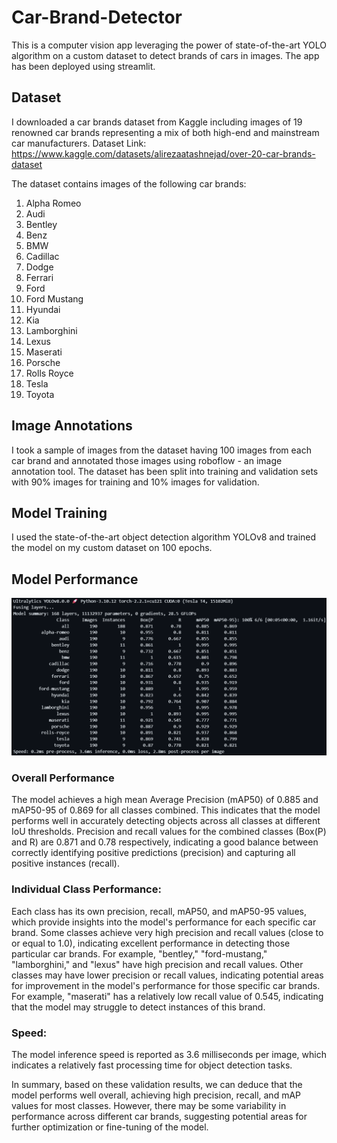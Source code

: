 # Car-Brand-Detector
This is a computer vision app leveraging the power of state-of-the-art YOLO algorithm on a custom dataset to detect brands of cars in images. The app has been deployed using streamlit.

## Dataset
I downloaded a car brands dataset from Kaggle including images of 19 renowned car brands representing a mix of both high-end and mainstream car manufacturers. 
Dataset Link: https://www.kaggle.com/datasets/alirezaatashnejad/over-20-car-brands-dataset

The dataset contains images of the following car brands:
1. Alpha Romeo
2. Audi
3. Bentley
4. Benz
5. BMW
6. Cadillac
7. Dodge
8. Ferrari
9. Ford
10. Ford Mustang
11. Hyundai
12. Kia
13. Lamborghini
14. Lexus
15. Maserati
16. Porsche
17. Rolls Royce
18. Tesla
19. Toyota

## Image Annotations
I took a sample of images from the dataset having 100 images from each car brand and annotated those images using roboflow - an image annotation tool. The dataset has been split into training and validation sets with 90% images for training and 10% images for validation.

## Model Training
I used the state-of-the-art object detection algorithm YOLOv8 and trained the model on my custom dataset on 100 epochs.

## Model Performance

<img src="validation_results.png">

### Overall Performance
The model achieves a high mean Average Precision (mAP50) of 0.885 and mAP50-95 of 0.869 for all classes combined. This indicates that the model performs well in accurately detecting objects across all classes at different IoU thresholds.
Precision and recall values for the combined classes (Box(P) and R) are 0.871 and 0.78 respectively, indicating a good balance between correctly identifying positive predictions (precision) and capturing all positive instances (recall).
### Individual Class Performance:
Each class has its own precision, recall, mAP50, and mAP50-95 values, which provide insights into the model's performance for each specific car brand.
Some classes achieve very high precision and recall values (close to or equal to 1.0), indicating excellent performance in detecting those particular car brands. For example, "bentley," "ford-mustang," "lamborghini," and "lexus" have high precision and recall values.
Other classes may have lower precision or recall values, indicating potential areas for improvement in the model's performance for those specific car brands. For example, "maserati" has a relatively low recall value of 0.545, indicating that the model may struggle to detect instances of this brand.
### Speed:
The model inference speed is reported as 3.6 milliseconds per image, which indicates a relatively fast processing time for object detection tasks.

In summary, based on these validation results, we can deduce that the model performs well overall, achieving high precision, recall, and mAP values for most classes. However, there may be some variability in performance across different car brands, suggesting potential areas for further optimization or fine-tuning of the model.
